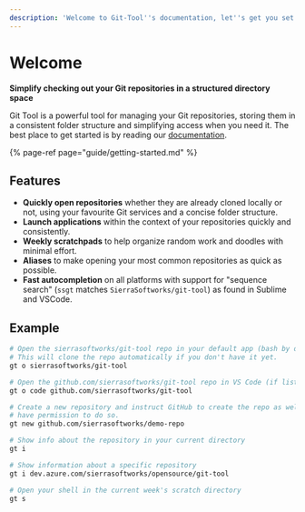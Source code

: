 ```yaml
---
description: 'Welcome to Git-Tool''s documentation, let''s get you set up.'
---
```


# Welcome

**Simplify checking out your Git repositories in a structured directory space**

Git Tool is a powerful tool for managing your Git repositories, storing them in a consistent folder structure and simplifying access when you need it. The best place to get started is by reading our [documentation](https://git-tool.sierrasoftworks.com).

{% page-ref page="guide/getting-started.md" %}

## Features

* **Quickly open repositories** whether they are already cloned locally or not, using your favourite Git services and a concise folder structure.
* **Launch applications** within the context of your repositories quickly and consistently.
* **Weekly scratchpads** to help organize random work and doodles with minimal effort.
* **Aliases** to make opening your most common repositories as quick as possible.
* **Fast autocompletion** on all platforms with support for "sequence search" \(`ssgt` matches `SierraSoftworks/git-tool`\) as found in Sublime and VSCode.

## Example

```bash
# Open the sierrasoftworks/git-tool repo in your default app (bash by default)
# This will clone the repo automatically if you don't have it yet.
gt o sierrasoftworks/git-tool

# Open the github.com/sierrasoftworks/git-tool repo in VS Code (if listed in your config)
gt o code github.com/sierrasoftworks/git-tool

# Create a new repository and instruct GitHub to create the repo as well, if you
# have permission to do so.
gt new github.com/sierrasoftworks/demo-repo

# Show info about the repository in your current directory
gt i

# Show information about a specific repository
gt i dev.azure.com/sierrasoftworks/opensource/git-tool

# Open your shell in the current week's scratch directory
gt s
```

